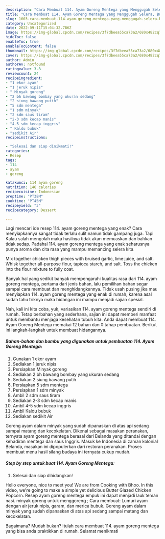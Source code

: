 ```yaml
---
description: "Cara Membuat 114. Ayam Goreng Mentega yang Menggugah Selera, Buat Buka Puasa Bikin Ngiler"
title: "Cara Membuat 114. Ayam Goreng Mentega yang Menggugah Selera, Buat Buka Puasa Bikin Ngiler"
slug: 1003-cara-membuat-114-ayam-goreng-mentega-yang-menggugah-selera-buat-buka-puasa-bikin-ngiler
category: Uncategorized
date: 2022-09-11T15:04:32.786Z
image: https://img-global.cpcdn.com/recipes/3f7dbeea55ca73a2/680x482cq70/114-ayam-goreng-mentega-foto-resep-utama.jpg
hideToc: false
enableToc: true
enableTocContent: false
thumbnail: https://img-global.cpcdn.com/recipes/3f7dbeea55ca73a2/680x482cq70/114-ayam-goreng-mentega-foto-resep-utama.jpg
cover: https://img-global.cpcdn.com/recipes/3f7dbeea55ca73a2/680x482cq70/114-ayam-goreng-mentega-foto-resep-utama.jpg
author: Admin
authorAv: notfound
ratingvalue: 3.8
reviewcount: 24
recipeingredient:
- "1 ekor ayam"
- "1 jeruk nipis"
- " Minyak goreng"
- "2 bh bawang bombay yang ukuran sedang"
- "2 siung bawang putih"
- "5 sdm mentega"
- "1 sdm minyak"
- "2 sdm saus tiram"
- "2-3 sdm kecap manis"
- "4-5 sdm kecap inggris"
- " Kaldu bubuk"
- "sedikit Air"
recipeinstructions:

- "Selesai dan siap dinikmati!"
categories:
- Resep
tags:
- 114
- ayam
- goreng

katakunci: 114 ayam goreng 
nutrition: 146 calories
recipecuisine: Indonesian
preptime: "PT38M"
cooktime: "PT45M"
recipeyield: "3"
recipecategory: Dessert

---
```



Lagi mencari ide resep 114. ayam goreng mentega yang enak? Cara menyiapkannya sangat tidak terlalu sulit namun tidak gampang juga. Tapi Kalau salah mengolah maka hasilnya tidak akan memuaskan dan bahkan tidak sedap. Padahal 114. ayam goreng mentega yang enak seharusnya punya aroma dan cita rasa yang mampu memancing selera kita.


Mix together chicken thigh pieces with bruised garlic, lime juice, and salt. Whisk together all-purpose flour, tapioca starch, and salt. Toss the chicken into the flour mixture to fully coat.

Banyak hal yang sedikit banyak mempengaruhi kualitas rasa dari 114. ayam goreng mentega, pertama dari jenis bahan, lalu pemilihan bahan segar sampai cara membuat dan menghidangkannya. Tidak usah pusing jika mau menyiapkan 114. ayam goreng mentega yang enak di rumah, karena asal sudah tahu triknya maka hidangan ini mampu menjadi sajian spesial.


Nah, kali ini kita coba, yuk, variasikan 114. ayam goreng mentega sendiri di rumah. Tetap berbahan yang sederhana, sajian ini dapat memberi manfaat untuk membantu menjaga kesehatan tubuh kita. Anda dapat membuat 114. Ayam Goreng Mentega memakai 12 bahan dan 0 tahap pembuatan. Berikut ini langkah-langkah untuk membuat hidangannya.

<!--inarticleads1-->

##### Bahan-bahan dan bumbu yang digunakan untuk pembuatan 114. Ayam Goreng Mentega:

1. Gunakan 1 ekor ayam
1. Sediakan 1 jeruk nipis
1. Persiapkan  Minyak goreng
1. Sediakan 2 bh bawang bombay yang ukuran sedang
1. Sediakan 2 siung bawang putih
1. Persiapkan 5 sdm mentega
1. Persiapkan 1 sdm minyak
1. Ambil 2 sdm saus tiram
1. Sediakan 2-3 sdm kecap manis
1. Ambil 4-5 sdm kecap inggris
1. Ambil  Kaldu bubuk
1. Sediakan sedikit Air


Goreng ayam dalam minyak yang sudah dipanaskan di atas api sedang sampai matang dan kecokelatan. Dikenal sebagai masakan peranakan, ternyata ayam goreng mentega berasal dari Belanda yang ditandai dengan kehadiran mentega dan saus Inggris. Masuk ke Indonesia di zaman kolonial Belanda, masakan ini dipopulerkan dari restoran peranakan. Proses membuat menu hasil silang budaya ini ternyata cukup mudah. 

<!--inarticleads2-->

##### Step by step untuk buat 114. Ayam Goreng Mentega:


1. Selesai dan siap dihidangkan!

Hello everyone, nice to meet you! We are from Cooking with Bhoo. In this video, we&#39;re going to make a simple yet delicious Butter Glazed Chicken Popcorn. Resep ayam goreng mentega empuk ini dapat menjadi lauk teman nasi. minyak goreng untuk menggoreng ; Cara membuat: Lumuri ayam dengan air jeruk nipis, garam, dan merica bubuk. Goreng ayam dalam minyak yang sudah dipanaskan di atas api sedang sampai matang dan kecokelatan. 

Bagaimana? Mudah bukan? Itulah cara membuat 114. ayam goreng mentega yang bisa anda praktikkan di rumah. Selamat menikmati
